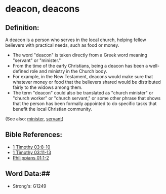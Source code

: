 # deacon, deacons #

## Definition: ##

A deacon is a person who serves in the local church, helping fellow believers with practical needs, such as food or money.

* The word "deacon" is taken directly from a Greek word meaning "servant" or "minister."
* From the time of the early Christians, being a deacon has been a well-defined role and ministry in the Church body.
* For example, in the New Testament, deacons would make sure that whatever money or food that the believers shared would be distributed fairly to the widows among them.
* The term "deacon" could also be translated as "church minister" or "church worker" or "church servant," or some other phrase that shows that the person has been formally appointed to do specific tasks that benefit the local Christian community.

(See also: [minister](minister.md), [servant](../other/servant.md))

## Bible References: ##

* [1 Timothy 03:8-10](rc://en/tn/help/1ti/03/08)
* [1 Timothy 03:11-13](rc://en/tn/help/1ti/03/11)
* [Philippians 01:1-2](rc://en/tn/help/php/01/01)


## Word Data:##

* Strong's: G1249
